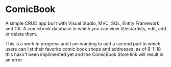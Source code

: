 # ComicBook
A simple CRUD app built with Visual Studio, MVC, SQL, Entity Framework and C#. A comicbook database in which you can view titles/artists, edit, add or delete them.

This is a work in progress and I am wanting to add a second part in which users can list their favorite comic book shops and addresses, as of 8-1-18 this hasn't been implimented yet and the ComicBook Store link will result in an error